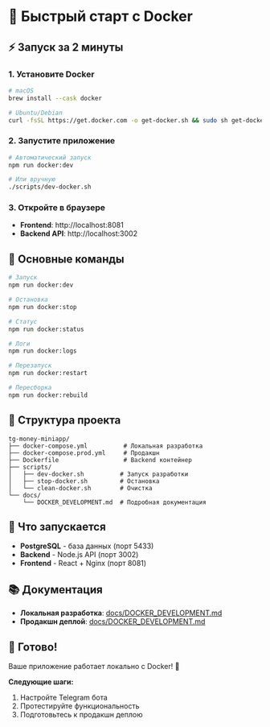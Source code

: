 # 🐳 Быстрый старт с Docker

## ⚡ Запуск за 2 минуты

### 1. **Установите Docker**
```bash
# macOS
brew install --cask docker

# Ubuntu/Debian
curl -fsSL https://get.docker.com -o get-docker.sh && sudo sh get-docker.sh
```

### 2. **Запустите приложение**
```bash
# Автоматический запуск
npm run docker:dev

# Или вручную
./scripts/dev-docker.sh
```

### 3. **Откройте в браузере**
- **Frontend**: http://localhost:8081
- **Backend API**: http://localhost:3002

## 🔧 Основные команды

```bash
# Запуск
npm run docker:dev

# Остановка
npm run docker:stop

# Статус
npm run docker:status

# Логи
npm run docker:logs

# Перезапуск
npm run docker:restart

# Пересборка
npm run docker:rebuild
```

## 📁 Структура проекта

```
tg-money-miniapp/
├── docker-compose.yml          # Локальная разработка
├── docker-compose.prod.yml     # Продакшн
├── Dockerfile                  # Backend контейнер
├── scripts/
│   ├── dev-docker.sh          # Запуск разработки
│   ├── stop-docker.sh         # Остановка
│   └── clean-docker.sh        # Очистка
└── docs/
    └── DOCKER_DEVELOPMENT.md  # Подробная документация
```

## 🚀 Что запускается

- **PostgreSQL** - база данных (порт 5433)
- **Backend** - Node.js API (порт 3002)
- **Frontend** - React + Nginx (порт 8081)

## 📚 Документация

- **Локальная разработка**: [docs/DOCKER_DEVELOPMENT.md](docs/DOCKER_DEVELOPMENT.md)
- **Продакшн деплой**: [docs/DOCKER_DEVELOPMENT.md](docs/DOCKER_DEVELOPMENT.md)

## 🎯 Готово!

Ваше приложение работает локально с Docker! 🎉

**Следующие шаги:**
1. Настройте Telegram бота
2. Протестируйте функциональность
3. Подготовьтесь к продакшн деплою
